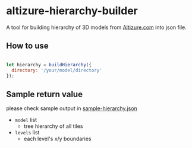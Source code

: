 # altizure-hierarchy-builder
A tool for building hierarchy of 3D models from [Altizure.com](https://www.altizure.com/) into json file.

## How to use

```js

let hierarchy = buildHierarchy({
  directory: '/your/model/directory'
});

```

## Sample return value

please check sample output in [sample-hierarchy.json](https://github.com/CrashedBboy/altizure-hierarchy-builder/blob/master/sample-hierarchy.json)

* `model` list
  - tree hierarchy of all tiles
* `levels` list
  - each level's x/y boundaries
